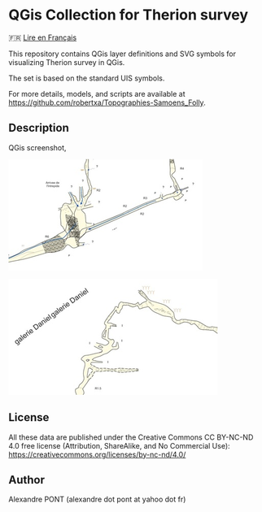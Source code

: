 QGis Collection for Therion survey
==================================

🇫🇷 [Lire en Français](./README.md)

This repository contains QGis layer definitions and SVG symbols for visualizing Therion survey in QGis.

The set is based on the standard UIS symbols.

For more details, models, and scripts are available at https://github.com/robertxa/Topographies-Samoens_Folly.

Description
-----------

QGis screenshot,

![Screenshot 1](./screenshot/screenshot_01.jpg)
  
![Screenshot 2](./screenshot/screenshot_02.jpg)


License
-------

All these data are published under the Creative Commons CC BY-NC-ND 4.0 free license (Attribution, ShareAlike, and No Commercial Use):
https://creativecommons.org/licenses/by-nc-nd/4.0/


Author
------

Alexandre PONT (alexandre dot pont at yahoo dot fr)
